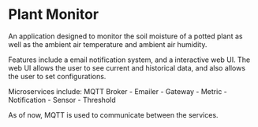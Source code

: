 # Plant Monitor

An application designed to monitor the soil moisture of a potted plant as well as the ambient air temperature and ambient air humidity. 

Features include a email notification system, and a interactive web UI. The web UI allows the user to see current and historical data, and also
allows the user to set configurations.

Microservices include:
      MQTT Broker
    - Emailer
    - Gateway
    - Metric
    - Notification
    - Sensor
    - Threshold

As of now, MQTT is used to communicate between the services.
